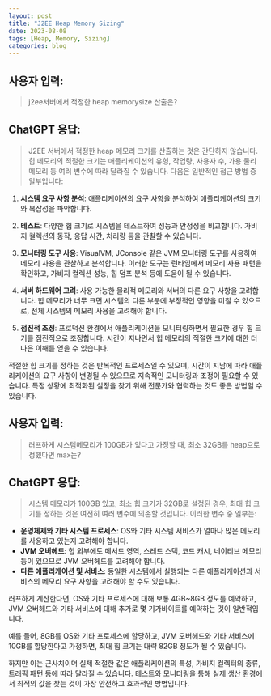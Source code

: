 ```yaml
---
layout: post
title: "J2EE Heap Memory Sizing"
date: 2023-08-08
tags: [Heap, Memory, Sizing]
categories: blog
---
```


## 사용자 입력:
> j2ee서버에서 적정한 heap memorysize 산출은?

## ChatGPT 응답:
> J2EE 서버에서 적정한 heap 메모리 크기를 산출하는 것은 간단하지 않습니다. 힙 메모리의 적절한 크기는 애플리케이션의 유형, 작업량, 사용자 수, 가용 물리 메모리 등 여러 변수에 따라 달라질 수 있습니다. 다음은 일반적인 접근 방법 중 일부입니다:

1. **시스템 요구 사항 분석**: 애플리케이션의 요구 사항을 분석하여 애플리케이션의 크기와 복잡성을 파악합니다.

2. **테스트**: 다양한 힙 크기로 시스템을 테스트하여 성능과 안정성을 비교합니다. 가비지 컬렉션의 동작, 응답 시간, 처리량 등을 관찰할 수 있습니다.

3. **모니터링 도구 사용**: VisualVM, JConsole 같은 JVM 모니터링 도구를 사용하여 메모리 사용을 관찰하고 분석합니다. 이러한 도구는 런타임에서 메모리 사용 패턴을 확인하고, 가비지 컬렉션 성능, 힙 덤프 분석 등에 도움이 될 수 있습니다.

4. **서버 하드웨어 고려**: 사용 가능한 물리적 메모리와 서버의 다른 요구 사항을 고려합니다. 힙 메모리가 너무 크면 시스템의 다른 부분에 부정적인 영향을 미칠 수 있으므로, 전체 시스템의 메모리 사용을 고려해야 합니다.

5. **점진적 조정**: 프로덕션 환경에서 애플리케이션을 모니터링하면서 필요한 경우 힙 크기를 점진적으로 조정합니다. 시간이 지나면서 힙 메모리의 적절한 크기에 대한 더 나은 이해를 얻을 수 있습니다.

적절한 힙 크기를 정하는 것은 반복적인 프로세스일 수 있으며, 시간이 지남에 따라 애플리케이션의 요구 사항이 변경될 수 있으므로 지속적인 모니터링과 조정이 필요할 수 있습니다. 특정 상황에 최적화된 설정을 찾기 위해 전문가와 협력하는 것도 좋은 방법일 수 있습니다.

## 사용자 입력:
> 러프하게 시스템메모리가 100GB가 있다고 가정할 때, 최소  32GB를 heap으로 정했다면 max는?

## ChatGPT 응답:
> 시스템 메모리가 100GB 있고, 최소 힙 크기가 32GB로 설정된 경우, 최대 힙 크기를 정하는 것은 여전히 여러 변수에 의존할 것입니다. 이러한 변수 중 일부는:

- **운영체제와 기타 시스템 프로세스**: OS와 기타 시스템 서비스가 얼마나 많은 메모리를 사용하고 있는지 고려해야 합니다.
- **JVM 오버헤드**: 힙 외부에도 메서드 영역, 스레드 스택, 코드 캐시, 네이티브 메모리 등이 있으므로 JVM 오버헤드를 고려해야 합니다.
- **다른 애플리케이션 및 서비스**: 동일한 시스템에서 실행되는 다른 애플리케이션과 서비스의 메모리 요구 사항을 고려해야 할 수도 있습니다.

러프하게 계산한다면, OS와 기타 프로세스에 대해 보통 4GB~8GB 정도를 예약하고, JVM 오버헤드와 기타 서비스에 대해 추가로 몇 기가바이트를 예약하는 것이 일반적입니다.

예를 들어, 8GB를 OS와 기타 프로세스에 할당하고, JVM 오버헤드와 기타 서비스에 10GB를 할당한다고 가정하면, 최대 힙 크기는 대략 82GB 정도가 될 수 있습니다.

하지만 이는 근사치이며 실제 적절한 값은 애플리케이션의 특성, 가비지 컬렉터의 종류, 트래픽 패턴 등에 따라 달라질 수 있습니다. 테스트와 모니터링을 통해 실제 생산 환경에서 최적의 값을 찾는 것이 가장 안전하고 효과적인 방법입니다.

